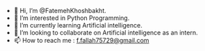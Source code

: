 - 👋 Hi, I’m @FatemehKhoshbakht.
- 👀 I’m interested in Python Programming.
- 🌱 I’m currently learning Artificial intelligence.
- 💞️ I’m looking to collaborate on Artificial intelligence as an intern.
- 📫 How to reach me : f.fallah75729@gmail.com 

<!---
FatemehKhoshbakht/FatemehKhoshbakht is a ✨ special ✨ repository because its `README.md` (this file) appears on your GitHub profile.
You can click the Preview link to take a look at your changes.
--->
